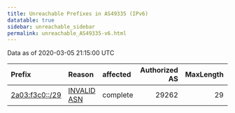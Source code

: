 ```yaml
---
title: Unreachable Prefixes in AS49335 (IPv6)
datatable: true
sidebar: unreachable_sidebar
permalink: unreachable_AS49335-v6.html
---
```


Data as of 2020-03-05 21:15:00 UTC


<div class="datatable-begin"></div>

| Prefix                                                 | Reason                                                                                                | affected   |   Authorized AS |   MaxLength | Anchor                                         |   unreachable /48s |
|:-------------------------------------------------------|:------------------------------------------------------------------------------------------------------|:-----------|----------------:|------------:|:-----------------------------------------------|-------------------:|
| [2a03:f3c0::/29](https://stat.ripe.net/2a03:f3c0::/29) | [INVALID ASN](https://rpki-validator.ripe.net/announcement-preview?asn=AS49335&prefix=2a03:f3c0::/29) | complete   |           29262 |          29 | [RIPE](unreachable_RIPE_NCC_RPKI_Root-v6.html) |             524288 |

<div class="datatable-end"></div>